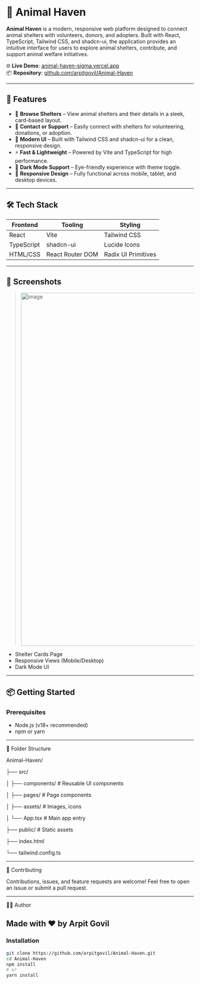 # 🐾 Animal Haven

**Animal Haven** is a modern, responsive web platform designed to connect animal shelters with volunteers, donors, and adopters. Built with React, TypeScript, Tailwind CSS, and shadcn-ui, the application provides an intuitive interface for users to explore animal shelters, contribute, and support animal welfare initiatives.

🌐 **Live Demo**: [animal-haven-sigma.vercel.app](https://animal-haven-sigma.vercel.app/)  
📦 **Repository**: [github.com/arpitgovil/Animal-Haven](https://github.com/arpitgovil/Animal-Haven)

---

## 🚀 Features

- 🐶 **Browse Shelters** – View animal shelters and their details in a sleek, card-based layout.
- 💬 **Contact or Support** – Easily connect with shelters for volunteering, donations, or adoption.
- 🎨 **Modern UI** – Built with Tailwind CSS and shadcn-ui for a clean, responsive design.
- ⚡ **Fast & Lightweight** – Powered by Vite and TypeScript for high performance.
- 🌙 **Dark Mode Support** – Eye-friendly experience with theme toggle.
- 📱 **Responsive Design** – Fully functional across mobile, tablet, and desktop devices.

---

## 🛠 Tech Stack

| Frontend  | Tooling       | Styling       |
|-----------|---------------|----------------|
| React     | Vite          | Tailwind CSS   |
| TypeScript | shadcn-ui     | Lucide Icons   |
| HTML/CSS  | React Router DOM | Radix UI Primitives |

---

## 📸 Screenshots

> <img width="1902" height="946" alt="image" src="https://github.com/user-attachments/assets/21272e00-b7c2-41d0-8f29-6799c6c96c71" />

- Shelter Cards Page
- Responsive Views (Mobile/Desktop)
- Dark Mode UI

---

## 📦 Getting Started

### Prerequisites

- Node.js (v18+ recommended)
- npm or yarn

---
📁 Folder Structure

Animal-Haven/

├── src/

│   ├── components/     # Reusable UI components

│   ├── pages/          # Page components

│   ├── assets/         # Images, icons

│   └── App.tsx         # Main app entry

├── public/             # Static assets

├── index.html

└── tailwind.config.ts

---
🤝 Contributing

Contributions, issues, and feature requests are welcome!
Feel free to open an issue or submit a pull request.

---
👨‍💻 Author

Made with ❤️ by Arpit Govil
---

### Installation

```bash
git clone https://github.com/arpitgovil/Animal-Haven.git
cd Animal-Haven
npm install
# or
yarn install


